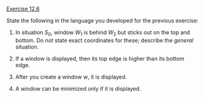 [Exercise 12.6](12-6/)

State the following in the language you developed for the previous
exercise:

1.  In situation $S_0$, window $W_1$ is behind $W_2$ but sticks out on
    the top and bottom. Do *not* state exact coordinates
    for these; describe the *general* situation.

2.  If a window is displayed, then its top edge is higher than its
    bottom edge.

3.  After you create a window $w$, it is displayed.

4.  A window can be minimized only if it is displayed.
